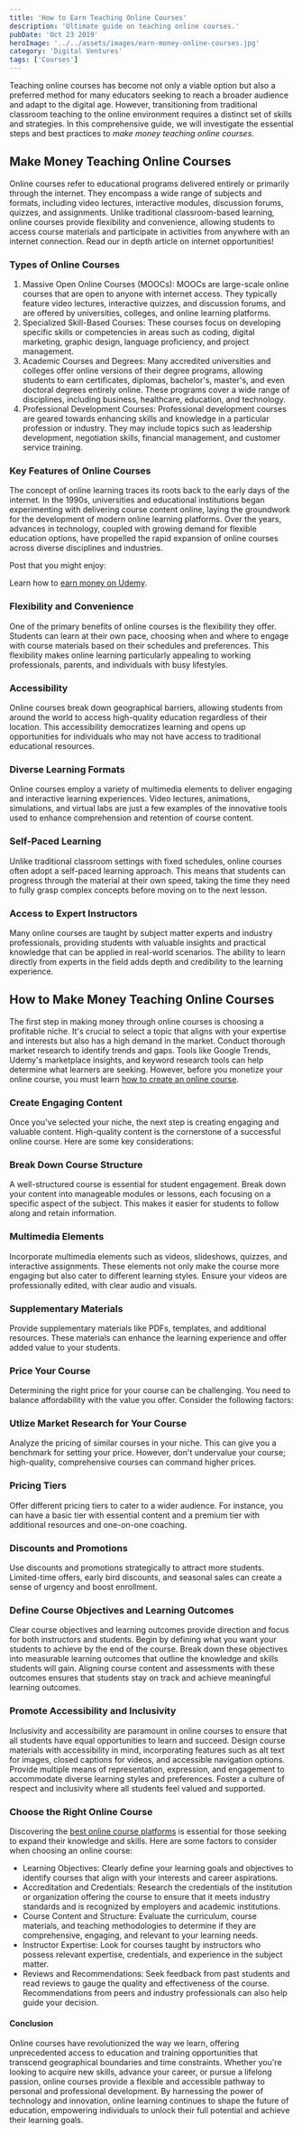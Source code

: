 ```yaml
---
title: 'How to Earn Teaching Online Courses'
description: 'Ultimate guide on teaching online courses.'
pubDate: 'Oct 23 2019'
heroImage: '../../assets/images/earn-money-online-courses.jpg'
category: 'Digital Ventures'
tags: ['Courses']
---
```


Teaching online courses has become not only a viable option but also a preferred method for many educators seeking to reach a broader audience and adapt to the digital age. However, transitioning from traditional classroom teaching to the online environment requires a distinct set of skills and strategies. In this comprehensive guide, we will investigate the essential steps and best practices to _make money teaching online courses_.

## Make Money Teaching Online Courses

Online courses refer to educational programs delivered entirely or primarily through the internet. They encompass a wide range of subjects and formats, including video lectures, interactive modules, discussion forums, quizzes, and assignments. Unlike traditional classroom-based learning, online courses provide flexibility and convenience, allowing students to access course materials and participate in activities from anywhere with an internet connection. Read our in depth article on internet opportunities!

### Types of Online Courses

1. Massive Open Online Courses (MOOCs): MOOCs are large-scale online courses that are open to anyone with internet access. They typically feature video lectures, interactive quizzes, and discussion forums, and are offered by universities, colleges, and online learning platforms.
2. Specialized Skill-Based Courses: These courses focus on developing specific skills or competencies in areas such as coding, digital marketing, graphic design, language proficiency, and project management.
3. Academic Courses and Degrees: Many accredited universities and colleges offer online versions of their degree programs, allowing students to earn certificates, diplomas, bachelor's, master's, and even doctoral degrees entirely online. These programs cover a wide range of disciplines, including business, healthcare, education, and technology.
4. Professional Development Courses: Professional development courses are geared towards enhancing skills and knowledge in a particular profession or industry. They may include topics such as leadership development, negotiation skills, financial management, and customer service training.

### Key Features of Online Courses

The concept of online learning traces its roots back to the early days of the internet. In the 1990s, universities and educational institutions began experimenting with delivering course content online, laying the groundwork for the development of modern online learning platforms. Over the years, advances in technology, coupled with growing demand for flexible education options, have propelled the rapid expansion of online courses across diverse disciplines and industries.

Post that you might enjoy:

Learn how to [earn money on Udemy](/blog/make-money-on-udemy).

### Flexibility and Convenience

One of the primary benefits of online courses is the flexibility they offer. Students can learn at their own pace, choosing when and where to engage with course materials based on their schedules and preferences. This flexibility makes online learning particularly appealing to working professionals, parents, and individuals with busy lifestyles.

### Accessibility

Online courses break down geographical barriers, allowing students from around the world to access high-quality education regardless of their location. This accessibility democratizes learning and opens up opportunities for individuals who may not have access to traditional educational resources.

### Diverse Learning Formats

Online courses employ a variety of multimedia elements to deliver engaging and interactive learning experiences. Video lectures, animations, simulations, and virtual labs are just a few examples of the innovative tools used to enhance comprehension and retention of course content.

### Self-Paced Learning

Unlike traditional classroom settings with fixed schedules, online courses often adopt a self-paced learning approach. This means that students can progress through the material at their own speed, taking the time they need to fully grasp complex concepts before moving on to the next lesson.

### Access to Expert Instructors

Many online courses are taught by subject matter experts and industry professionals, providing students with valuable insights and practical knowledge that can be applied in real-world scenarios. The ability to learn directly from experts in the field adds depth and credibility to the learning experience.

## How to Make Money Teaching Online Courses

The first step in making money through online courses is choosing a profitable niche. It's crucial to select a topic that aligns with your expertise and interests but also has a high demand in the market. Conduct thorough market research to identify trends and gaps. Tools like Google Trends, Udemy's marketplace insights, and keyword research tools can help determine what learners are seeking. However, before you monetize your online course, you must learn [how to create an online course](/blog/how-to-create-online-courses).

### Create Engaging Content

Once you've selected your niche, the next step is creating engaging and valuable content. High-quality content is the cornerstone of a successful online course. Here are some key considerations:

### Break Down Course Structure

A well-structured course is essential for student engagement. Break down your content into manageable modules or lessons, each focusing on a specific aspect of the subject. This makes it easier for students to follow along and retain information.

### Multimedia Elements

Incorporate multimedia elements such as videos, slideshows, quizzes, and interactive assignments. These elements not only make the course more engaging but also cater to different learning styles. Ensure your videos are professionally edited, with clear audio and visuals.

### Supplementary Materials

Provide supplementary materials like PDFs, templates, and additional resources. These materials can enhance the learning experience and offer added value to your students.

### Price Your Course

Determining the right price for your course can be challenging. You need to balance affordability with the value you offer. Consider the following factors:

### Utlize Market Research for Your Course

Analyze the pricing of similar courses in your niche. This can give you a benchmark for setting your price. However, don't undervalue your course; high-quality, comprehensive courses can command higher prices.

### Pricing Tiers

Offer different pricing tiers to cater to a wider audience. For instance, you can have a basic tier with essential content and a premium tier with additional resources and one-on-one coaching.

### Discounts and Promotions

Use discounts and promotions strategically to attract more students. Limited-time offers, early bird discounts, and seasonal sales can create a sense of urgency and boost enrollment.

### Define Course Objectives and Learning Outcomes

Clear course objectives and learning outcomes provide direction and focus for both instructors and students. Begin by defining what you want your students to achieve by the end of the course. Break down these objectives into measurable learning outcomes that outline the knowledge and skills students will gain. Aligning course content and assessments with these outcomes ensures that students stay on track and achieve meaningful learning outcomes.

### Promote Accessibility and Inclusivity

Inclusivity and accessibility are paramount in online courses to ensure that all students have equal opportunities to learn and succeed. Design course materials with accessibility in mind, incorporating features such as alt text for images, closed captions for videos, and accessible navigation options. Provide multiple means of representation, expression, and engagement to accommodate diverse learning styles and preferences. Foster a culture of respect and inclusivity where all students feel valued and supported.

### Choose the Right Online Course

Discovering the [best online course platforms](/blog/best-online-course-platforms) is essential for those seeking to expand their knowledge and skills. Here are some factors to consider when choosing an online course:

- Learning Objectives: Clearly define your learning goals and objectives to identify courses that align with your interests and career aspirations.
- Accreditation and Credentials: Research the credentials of the institution or organization offering the course to ensure that it meets industry standards and is recognized by employers and academic institutions.
- Course Content and Structure: Evaluate the curriculum, course materials, and teaching methodologies to determine if they are comprehensive, engaging, and relevant to your learning needs.
- Instructor Expertise: Look for courses taught by instructors who possess relevant expertise, credentials, and experience in the subject matter.
- Reviews and Recommendations: Seek feedback from past students and read reviews to gauge the quality and effectiveness of the course. Recommendations from peers and industry professionals can also help guide your decision.

#### Conclusion

Online courses have revolutionized the way we learn, offering unprecedented access to education and training opportunities that transcend geographical boundaries and time constraints. Whether you're looking to acquire new skills, advance your career, or pursue a lifelong passion, online courses provide a flexible and accessible pathway to personal and professional development. By harnessing the power of technology and innovation, online learning continues to shape the future of education, empowering individuals to unlock their full potential and achieve their learning goals.
